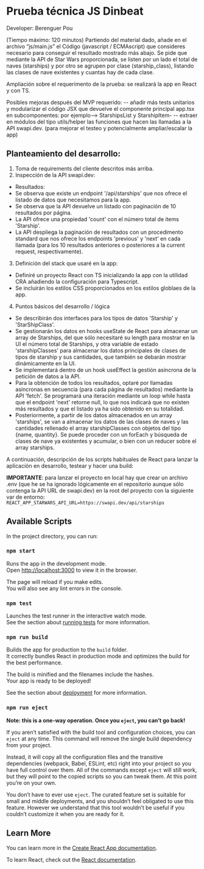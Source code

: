 # Prueba técnica JS Dinbeat

Developer: Berenguer Pou

(Tiempo máximo: 120 minutos)
Partiendo del material dado, añade en el archivo “js/main.js” el Código (javascript / ECMAscript) que consideres necesario para conseguir el resultado mostrado más abajo.
Se pide que mediante la API de Star Wars proporcionada, se listen por un lado el total de naves (starships) y por otro se agrupen por clase (starship_class), listando las clases de nave existentes y cuantas hay de cada clase.

Ampliación sobre el requerimento de la prueba: se realizará la app en React y con TS.

Posibles mejoras después del MVP requerido: 
-- añadir más tests unitarios y modularizar el código JSX que devuelve el componente principal app.tsx en subcomponentes: por ejemplo--> StarshipsList y StarshipItem-
-- extraer en módulos del tipo utils/helper las funciones que hacen las llamadas a la API swapi.dev. (para mejorar el testeo y potencialmente ampliar/escalar la app)

## Planteamiento del desarrollo:

1. Toma de requirements del cliente descritos más arriba.
2. Inspección de la API swapi.dev:
- Resultados:
- Se observa que existe un endpoint '/api/starships' que nos ofrece el listado de datos que necesitamos para la app.
- Se observa que la API devuelve un listado con paginación de 10 resultados por página.
- La API ofrece una propiedad 'count' con el número total de items 'Starship'.
- La API despliega la paginación de resultados con un procedimento standard que nos ofrece los endpoints 'previous' y 'next' en cada llamada (para los 10 resultados anteriores o posteriores a la current request, respectivamente).
3. Definición del stack que usaré en la app:
- Definiré un proyecto React con TS inicializando la app con la utilidad CRA añadiendo la configuración para Typescript.
- Se incluirán los estilos CSS proporcionados en los estilos globlaes de la app.
4. Puntos básicos del desarrollo / lógica
- Se describirán dos interfaces para los tipos de datos 'Starship' y 'StarShipClass'. 
- Se gestionarán los datos en hooks useState de React para almacenar un array de Starships, del que sólo necesitaré su length para mostrar en la UI el número total de Starships, y otra variable de estado 'starshipClasses' para almacenar los datos principales de clases de tipos de starship y sus cantidades, que también se debarán mostrar dinámicamente en la UI.
- Se implementará dentro de un hook useEffect la gestión asíncrona de la petición de datos a la API.
- Para la obtención de todos los resultados, optaré por llamadas asíncronas en secuencia (para cada página de resultados) mediante la API 'fetch'. Se programará una iteración mediante un loop while hasta que el endpoint 'next' retorne null, lo que nos indicará que no existen más resultados y que el listado ya ha sido obtenido en su totalidad.
- Posteriormente, a partir de los datos almacenados en un array 'starships', se van a almacenar los datos de las clases de naves y las cantidades rellenado el array starshipClasses con objetos del tipo {name, quantity}. Se puede proceder con un forEach y búsqueda de clases de nave ya existentes y acumular, o bien con un reducer sobre el array starships.

A continuación, descripción de los scripts habituales de React para lanzar la aplicación en desarrollo, testear y hacer una build:

**IMPORTANTE**: para lanzar el proyecto en local hay que crear un archivo .env (que he se ha ignorado lógicamente en el repositorio aunque sólo contenga la API URL de swapi.dev) en la root del proyecto con la siguiente var de entorno:
`REACT_APP_STARWARS_API_URL=https://swapi.dev/api/starships`

## Available Scripts

In the project directory, you can run:

### `npm start`

Runs the app in the development mode.\
Open [http://localhost:3000](http://localhost:3000) to view it in the browser.

The page will reload if you make edits.\
You will also see any lint errors in the console.

### `npm test`

Launches the test runner in the interactive watch mode.\
See the section about [running tests](https://facebook.github.io/create-react-app/docs/running-tests) for more information.

### `npm run build`

Builds the app for production to the `build` folder.\
It correctly bundles React in production mode and optimizes the build for the best performance.

The build is minified and the filenames include the hashes.\
Your app is ready to be deployed!

See the section about [deployment](https://facebook.github.io/create-react-app/docs/deployment) for more information.

### `npm run eject`

**Note: this is a one-way operation. Once you `eject`, you can’t go back!**

If you aren’t satisfied with the build tool and configuration choices, you can `eject` at any time. This command will remove the single build dependency from your project.

Instead, it will copy all the configuration files and the transitive dependencies (webpack, Babel, ESLint, etc) right into your project so you have full control over them. All of the commands except `eject` will still work, but they will point to the copied scripts so you can tweak them. At this point you’re on your own.

You don’t have to ever use `eject`. The curated feature set is suitable for small and middle deployments, and you shouldn’t feel obligated to use this feature. However we understand that this tool wouldn’t be useful if you couldn’t customize it when you are ready for it.

## Learn More

You can learn more in the [Create React App documentation](https://facebook.github.io/create-react-app/docs/getting-started).

To learn React, check out the [React documentation](https://reactjs.org/).
